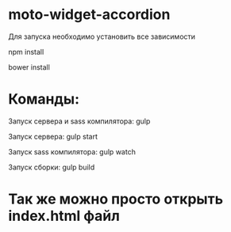 # moto-widget-accordion

Для запуска необходимо установить все зависимости

npm install

bower install


# Команды:

Запуск сервера и sass компилятора: gulp

Запуск сервера: gulp start

Запуск sass компилятора: gulp watch

Запуск сборки: gulp build

# Так же можно просто открыть index.html файл
